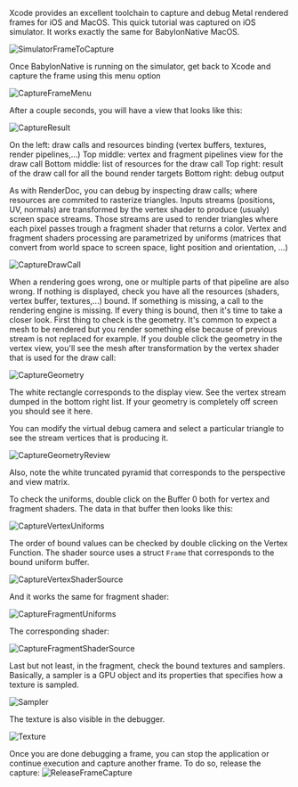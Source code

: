 Xcode provides an excellent toolchain to capture and debug Metal rendered frames for iOS and MacOS.
This quick tutorial was captured on iOS simulator. It works exactly the same for BabylonNative MacOS.

![SimulatorFrameToCapture](Images/FrameCaptureiOS/SimulatorFrameToCapture.jpg)

Once BabylonNative is running on the simulator, get back to Xcode and capture the frame using this menu option

![CaptureFrameMenu](Images/FrameCaptureiOS/CaptureFrameMenu.jpg)

After a couple seconds, you will have a view that looks like this:

![CaptureResult](Images/FrameCaptureiOS/CaptureResult.jpg)

On the left: draw calls and resources binding (vertex buffers, textures, render pipelines,...)
Top middle: vertex and fragment pipelines view for the draw call
Bottom middle: list of resources for the draw call
Top right: result of the draw call for all the bound render targets
Bottom right: debug output

As with RenderDoc, you can debug by inspecting draw calls; where resources are commited to rasterize triangles.
Inputs streams (positions, UV, normals) are transformed by the vertex shader to produce (usualy) screen space streams.
Those streams are used to render triangles where each pixel passes trough a fragment shader that returns a color.
Vertex and fragment shaders processing are parametrized by uniforms (matrices that convert from world space to screen space, light position and orientation, ...)

![CaptureDrawCall](Images/FrameCaptureiOS/CaptureDrawCall.jpg)

When a rendering goes wrong, one or multiple parts of that pipeline are also wrong.
If nothing is displayed, check you have all the resources (shaders, vertex buffer, textures,...) bound.
If something is missing, a call to the rendering engine is missing.
If every thing is bound, then it's time to take a closer look.
First thing to check is the geometry. It's common to expect a mesh to be rendered but you render something else because of previous stream is not replaced for example.
If you double click the geometry in the vertex view, you'll see the mesh after transformation by the vertex shader that is used for the draw call:

![CaptureGeometry](Images/FrameCaptureiOS/CaptureGeometry.jpg)

The white rectangle corresponds to the display view.
See the vertex stream dumped in the bottom right list.
If your geometry is completely off screen you should see it here.

You can modify the virtual debug camera and select a particular triangle to see the stream vertices that is producing it.

![CaptureGeometryReview](Images/FrameCaptureiOS/CaptureGeometryReview.jpg)

Also, note the white truncated pyramid that corresponds to the perspective and view matrix.

To check the uniforms, double click on the Buffer 0 both for vertex and fragment shaders.
The data in that buffer then looks like this:

![CaptureVertexUniforms](Images/FrameCaptureiOS/CaptureVertexUniforms.jpg)

The order of bound values can be checked by double clicking on the Vertex Function. The shader source uses a struct ```Frame``` that corresponds to the bound uniform buffer.

![CaptureVertexShaderSource](Images/FrameCaptureiOS/CaptureVertexShaderSource.jpg)

And it works the same for fragment shader:

![CaptureFragmentUniforms](Images/FrameCaptureiOS/CaptureFragmentUniforms.jpg)

The corresponding shader:

![CaptureFragmentShaderSource](Images/FrameCaptureiOS/CaptureFragmentShaderSource.jpg)

Last but not least, in the fragment, check the bound textures and samplers.
Basically, a sampler is a GPU object and its properties that specifies how a texture is sampled.

![Sampler](Images/FrameCaptureiOS/Sampler.jpg)

The texture is also visible in the debugger.

![Texture](Images/FrameCaptureiOS/Texture.jpg)

Once you are done debugging a frame, you can stop the application or continue execution and capture another frame.
To do so, release the capture:
![ReleaseFrameCapture](Images/FrameCaptureiOS/ReleaseFrameCapture.jpg)
